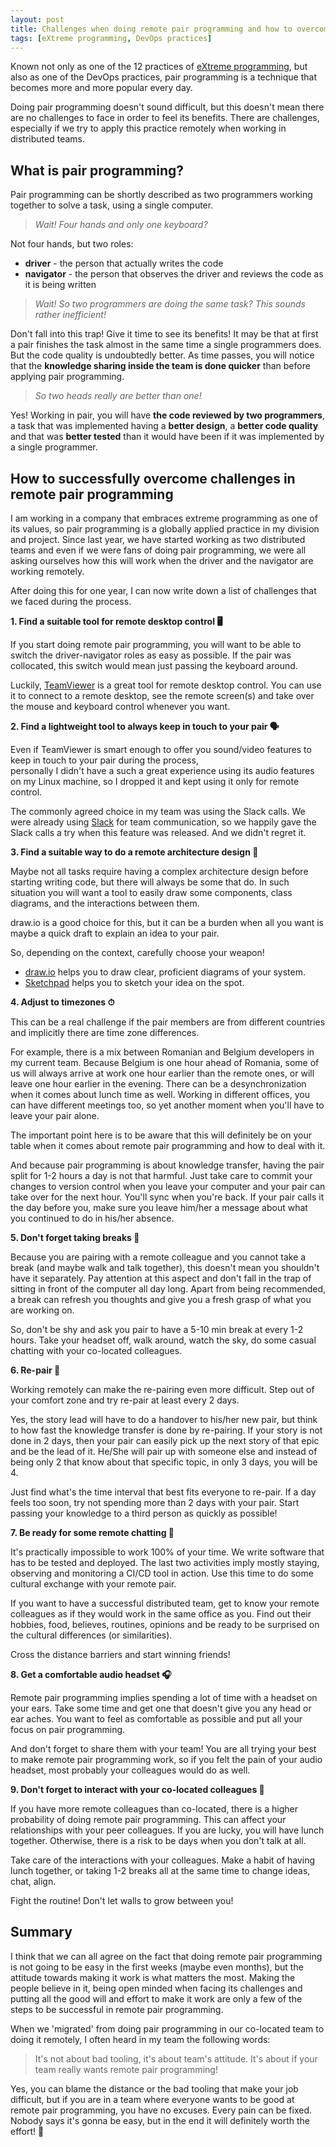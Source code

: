 ```yaml
---
layout: post
title: Challenges when doing remote pair programming and how to overcome them
tags: [eXtreme programming, DevOps practices]
---
```


Known not only as one of the 12 practices of [eXtreme programming](https://ronjeffries.com/xprog/what-is-extreme-programming/),
but also as one of the DevOps practices, pair programming is a technique that becomes more and more popular every day.

Doing pair programming doesn't sound difficult, but this doesn't mean there are no challenges to face in order to feel its benefits.
There are challenges, especially if we try to apply this practice remotely when working in distributed teams.

<!--- excerpt -->

## What is pair programming?

Pair programming can be shortly described as two programmers working together to solve a task, using a single computer. 

> *Wait! Four hands and only one keyboard?*

Not four hands, but two roles:
* **driver** - the person that actually writes the code
* **navigator** - the person that observes the driver and reviews the code as it is being written 

> *Wait! So two programmers are doing the same task? This sounds rather inefficient!*

Don't fall into this trap! Give it time to see its benefits! It may be that at first a pair finishes the task almost in 
the same time a single programmers does. But the code quality is undoubtedly better. As time passes, you will
notice that the **knowledge sharing inside the team is done quicker** than before applying pair programming.

> *So two heads really are better than one!*

Yes! Working in pair, you will have **the code reviewed by two programmers**, a task that was implemented having a **better 
design**, a **better code quality** and that was **better tested** than it would have been if it was implemented by a single programmer.


## How to successfully overcome challenges in remote pair programming

I am working in a company that embraces extreme programming as one of its values, so pair programming is a globally
applied practice in my division and project. Since last year, we have started working as two distributed teams and even
if we were fans of doing pair programming, we were all asking ourselves how this will work when the driver and the navigator
are working remotely.

After doing this for one year, I can now write down a list of challenges that we faced during the process.

**1. Find a suitable tool for remote desktop control 🖥️**

If you start doing remote pair programming, you will want to be able to switch the driver-navigator roles as easy as possible.
If the pair was collocated, this switch would mean just passing the keyboard around.

Luckily, [TeamViewer](https://www.teamviewer.com/) is a great tool for remote desktop control. You can use it to connect
to a remote desktop, see the remote screen(s) and take over the mouse and keyboard control whenever you want.

**2. Find a lightweight tool to always keep in touch to your pair 🗣️**

Even if TeamViewer is smart enough to offer you sound/video features to keep in touch to your pair during the process,  
personally I didn't have a such a great experience using its audio features on my Linux machine, so I dropped it
and kept using it only for remote control.

The commonly agreed choice in my team was using the Slack calls. We were already using [Slack](https://slack.com) for
team communication, so we happily gave the Slack calls a try when this feature was released. And we didn't regret it.

**3. Find a suitable way to do a remote architecture design 🎨**

Maybe not all tasks require having a complex architecture design before starting writing code, but there will always be 
some that do. In such situation you will want a tool to easily draw some components, class diagrams, and the interactions between them.

draw.io is a good choice for this, but it can be a burden when all you want is maybe a quick draft to explain an idea to your pair. 

So, depending on the context, carefully choose your weapon!
* [draw.io](https://www.draw.io) helps you to draw clear, proficient diagrams of your system.
* [Sketchpad](https://sketch.io) helps you to sketch your idea on the spot.

**4. Adjust to timezones ⏱**

This can be a real challenge if the pair members are from different countries and implicitly there are time zone differences.

For example, there is a mix between Romanian and Belgium developers in my current team. Because Belgium is one hour ahead of Romania,
some of us will always arrive at work one hour earlier than the remote ones, or will leave one hour earlier in the evening.
There can be a desynchronization when it comes about lunch time as well. Working in different offices, you can have
different meetings too, so yet another moment when you'll have to leave your pair alone.

The important point here is to be aware that this will definitely be on your table when it comes about remote pair
programming and how to deal with it.

And because pair programming is about knowledge transfer, having the pair split for
1-2 hours a day is not that harmful. Just take care to commit your changes to version control when you leave your
computer and your pair can take over for the next hour. You'll sync when you're back. If your pair calls it the day before you,
make sure you leave him/her a message about what you continued to do in his/her absence.

**5. Don't forget taking breaks 🌴**

Because you are pairing with a remote colleague and you cannot take a break (and maybe walk and talk together), 
this doesn't mean you shouldn't have it separately. Pay attention at this aspect and don't fall in the trap of sitting
in front of the computer all day long. Apart from being recommended, a break can refresh you thoughts and give you a fresh
grasp of what you are working on.

So, don't be shy and ask you pair to have a 5-10 min break at every 1-2 hours. Take your headset off, walk around,
watch the sky, do some casual chatting with your co-located colleagues.

**6. Re-pair 🔄**

Working remotely can make the re-pairing even more difficult. Step out of your comfort zone and try re-pair at least every 2 days.

Yes, the story lead will have to do a handover to his/her new pair, but think to how fast the knowledge transfer is done by re-pairing.
If your story is not done in 2 days, then your pair can easily pick up the next story of that epic and be the lead of it.
He/She will pair up with someone else and instead of being only 2 that know about that specific topic, in only 3 days, you will be 4.

Just find what's the time interval that best fits everyone to re-pair. If a day feels too soon, try not spending more than 2 days with your pair.
Start passing your knowledge to a third person as quickly as possible!

**7. Be ready for some remote chatting 💬**

It's practically impossible to work 100% of your time. We write software that has to be tested and deployed. The last two activities
imply mostly staying, observing and monitoring a CI/CD tool in action. Use this time to do some cultural exchange with your remote pair.

If you want to have a successful distributed team, get to know your remote colleagues as if they would work in the same office as you.
Find out their hobbies, food, believes, routines, opinions and be ready to be surprised on the cultural differences (or similarities).

Cross the distance barriers and start winning friends!   

**8. Get a comfortable audio headset 🎧**

Remote pair programming implies spending a lot of time with a headset on your ears. Take some time and get one that
doesn't give you any head or ear aches. You want to feel as comfortable as possible and put all your focus on pair
programming. 

And don't forget to share them with your team! You are all trying your best to make remote pair programming work,
so if you felt the pain of your audio headset, most probably your colleagues would do as well.  
 
**9. Don't forget to interact with your co-located colleagues 👋**

If you have more remote colleagues than co-located, there is a higher probability of doing remote pair programming. 
This can affect your relationships with your peer colleagues. If you are lucky, you will have lunch together. 
Otherwise, there is a risk to be days when you don't talk at all.

Take care of the interactions with your colleagues. Make a habit of having lunch together, or taking 1-2 breaks all at
the same time to change ideas, chat, align.

Fight the routine! Don't let walls to grow between you!


## Summary 

I think that we can all agree on the fact that doing remote pair programming is not going to be easy in the first weeks
(maybe even months), but the attitude towards making it work is what matters the most. Making the people believe in it, 
being open minded when facing its challenges and putting all the good will and effort to make it work are only a few of
the steps to be successful in remote pair programming.

When we 'migrated' from doing pair programming in our co-located team to doing it remotely, I often heard in my team the following words: 
> It's not about bad tooling, it's about team's attitude. It's about if your team really wants remote pair programming!

Yes, you can blame the distance or the bad tooling that make your job difficult, but if you are in a team where everyone
wants to be good at remote pair programming, you have no excuses. Every pain can be fixed. Nobody says it's gonna be easy,
but in the end it will definitely worth the effort! 💪